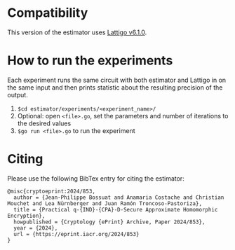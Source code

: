 # Compatibility

This version of the estimator uses [Lattigo v6.1.0](https://github.com/tuneinsight/lattigo).

# How to run the experiments

Each experiment runs the same circuit with both estimator and Lattigo in on the same input and then prints statistic about the resulting precision of the output.

1. `$cd estimator/experiments/<experiment_name>/`
2. Optional: open `<file>.go`, set the parameters and number of iterations to the desired values
3. `$go run <file>.go` to run the experiment

# Citing

Please use the following BibTex entry for citing the estimator:

    @misc{cryptoeprint:2024/853,
      author = {Jean-Philippe Bossuat and Anamaria Costache and Christian Mouchet and Lea Nürnberger and Juan Ramón Troncoso-Pastoriza},
      title = {Practical q-{IND}-{CPA}-D-Secure Approximate Homomorphic Encryption},
      howpublished = {Cryptology {ePrint} Archive, Paper 2024/853},
      year = {2024},
      url = {https://eprint.iacr.org/2024/853}
    }
    
